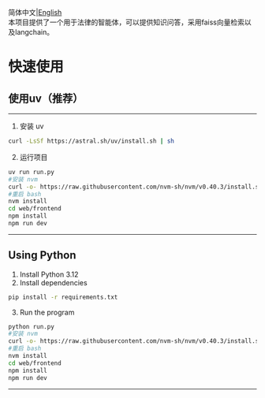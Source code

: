 简体中文|[English](./README.md)  
本项目提供了一个用于法律的智能体，可以提供知识问答，采用faiss向量检索以及langchain。
# 快速使用

## 使用uv（推荐）

---
1. 安装 uv  
```bash
curl -LsSf https://astral.sh/uv/install.sh | sh
```

2. 运行项目  
```bash
uv run run.py
#安装 nvm
curl -o- https://raw.githubusercontent.com/nvm-sh/nvm/v0.40.3/install.sh | bash
#重启 bash
nvm install
cd web/frontend
npm install
npm run dev
```
---

## Using Python

1. Install Python 3.12  
2. Install dependencies  
```bash
pip install -r requirements.txt
```
3. Run the program
```bash
python run.py
#安装 nvm
curl -o- https://raw.githubusercontent.com/nvm-sh/nvm/v0.40.3/install.sh | bash
#重启 bash
nvm install
cd web/frontend
npm install
npm run dev
```
---

